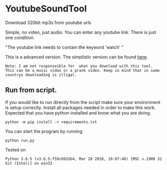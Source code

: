 # YoutubeSoundTool
Download 320bit mp3s from youtube urls

Simple, no video, just audio.
You can enter any youtube link. There is just one condition.

"The youtube link needs to contain the keyword 'watch' "

This is a advanced version. The simplistic version can be found [here](https://github.com/Annihilator708/YoutubeSoundTool/tree/poc).

```Note: I am not responseible for  what you download with this tool. This can be a music video or a prank video. Keep in mind that in some countrys downloading is illigal.``` 

## Run from script.

If you would like to run directly from the script make sure your environment is setup correctly. 
Install all packages needed in order to make this work. Expected that you have python installed and know what you are doing. 
    
    python -m pip install -r requirements.txt
    
You can start the program by running

    python run.py
    
Tested on

    Python 3.6.5 (v3.6.5:f59c0932b4, Mar 28 2018, 16:07:46) [MSC v.1900 32 bit (Intel)] on win32
